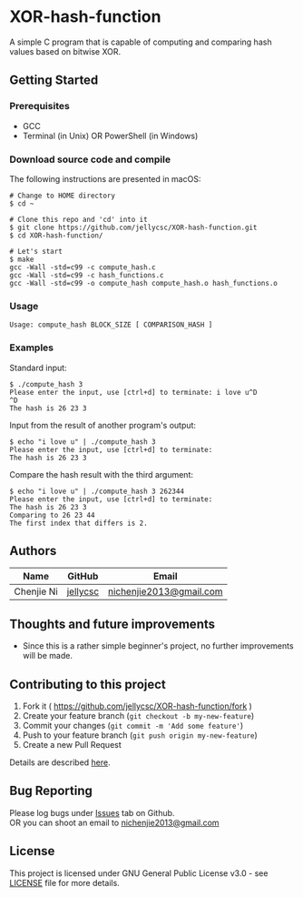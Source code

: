 # XOR-hash-function
A simple C program that is capable of computing and comparing hash values based on bitwise XOR.

## Getting Started

### Prerequisites

* GCC
* Terminal (in Unix) OR PowerShell (in Windows)

### Download source code and compile
The following instructions are presented in macOS:
```
# Change to HOME directory
$ cd ~

# Clone this repo and 'cd' into it
$ git clone https://github.com/jellycsc/XOR-hash-function.git
$ cd XOR-hash-function/

# Let's start
$ make
gcc -Wall -std=c99 -c compute_hash.c
gcc -Wall -std=c99 -c hash_functions.c
gcc -Wall -std=c99 -o compute_hash compute_hash.o hash_functions.o
```

### Usage
```
Usage: compute_hash BLOCK_SIZE [ COMPARISON_HASH ]
```

### Examples
Standard input:
```
$ ./compute_hash 3
Please enter the input, use [ctrl+d] to terminate: i love u^D
^D
The hash is 26 23 3 
```

Input from the result of another program's output:
```
$ echo "i love u" | ./compute_hash 3
Please enter the input, use [ctrl+d] to terminate: 
The hash is 26 23 3 
```

Compare the hash result with the third argument:
```
$ echo "i love u" | ./compute_hash 3 262344
Please enter the input, use [ctrl+d] to terminate: 
The hash is 26 23 3 
Comparing to 26 23 44 
The first index that differs is 2.
```

## Authors

| Name             | GitHub                                     | Email
| ---------------- | ------------------------------------------ | -------------------------
| Chenjie Ni       | [jellycsc](https://github.com/jellycsc)    | nichenjie2013@gmail.com

## Thoughts and future improvements

* Since this is a rather simple beginner's project, no further improvements will be made.

## Contributing to this project

1. Fork it ( https://github.com/jellycsc/XOR-hash-function/fork )
2. Create your feature branch (`git checkout -b my-new-feature`)
3. Commit your changes (`git commit -m 'Add some feature'`)
4. Push to your feature branch (`git push origin my-new-feature`)
5. Create a new Pull Request

Details are described [here](https://git-scm.com/book/en/v2/GitHub-Contributing-to-a-Project).

## Bug Reporting
Please log bugs under [Issues](https://github.com/jellycsc/XOR-hash-function/issues) tab on Github.  
OR you can shoot an email to <nichenjie2013@gmail.com>

## License
This project is licensed under GNU General Public License v3.0 - see [LICENSE](LICENSE) file for more details.

